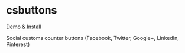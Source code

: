 # csbuttons

[Demo & Install](http://acrow.fr/csbuttons/)

Social customs counter buttons (Facebook, Twitter, Google+, LinkedIn, Pinterest)

